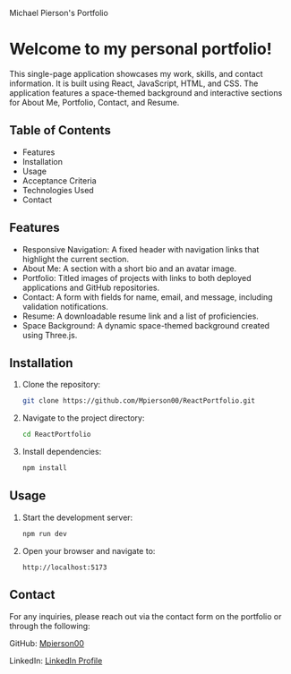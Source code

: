 Michael Pierson's Portfolio
# Welcome to my personal portfolio!

This single-page application showcases my work, skills, and contact information. It is built using React, JavaScript, HTML, and CSS. The application features a space-themed background and interactive sections for About Me, Portfolio, Contact, and Resume.

## Table of Contents
- Features
- Installation
- Usage
- Acceptance Criteria
- Technologies Used
- Contact

## Features
- Responsive Navigation: A fixed header with navigation links that highlight the current section.
- About Me: A section with a short bio and an avatar image.
- Portfolio: Titled images of projects with links to both deployed applications and GitHub repositories.
- Contact: A form with fields for name, email, and message, including validation notifications.
- Resume: A downloadable resume link and a list of proficiencies.
- Space Background: A dynamic space-themed background created using Three.js.

## Installation
1. Clone the repository:
    ```bash
    git clone https://github.com/Mpierson00/ReactPortfolio.git
    ```
2. Navigate to the project directory:
    ```bash
    cd ReactPortfolio
    ```
3. Install dependencies:
    ```bash
    npm install
    ```

## Usage
1. Start the development server:
    ```bash
    npm run dev
    ```
2. Open your browser and navigate to:
    ```
    http://localhost:5173
    ```

## Contact
For any inquiries, please reach out via the contact form on the portfolio or through the following:

GitHub: [Mpierson00](https://github.com/Mpierson00)

LinkedIn: [LinkedIn Profile](https://www.linkedin.com/in/michael-pierson-22a1922aa)

